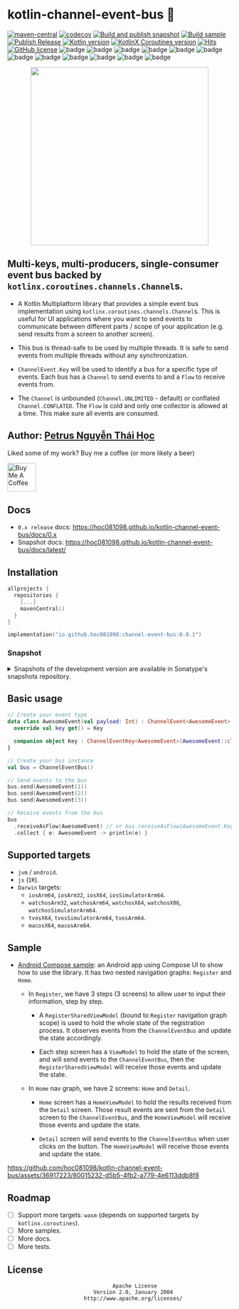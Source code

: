 # kotlin-channel-event-bus 🔆

[![maven-central](https://img.shields.io/maven-central/v/io.github.hoc081098/channel-event-bus)](https://search.maven.org/search?q=g:io.github.hoc081098%20channel-event-bus)
[![codecov](https://codecov.io/github/hoc081098/kotlin-channel-event-bus/graph/badge.svg?token=o5JcvqkEsR)](https://codecov.io/github/hoc081098/kotlin-channel-event-bus)
[![Build and publish snapshot](https://github.com/hoc081098/kotlin-channel-event-bus/actions/workflows/build.yml/badge.svg)](https://github.com/hoc081098/kotlin-channel-event-bus/actions/workflows/build.yml)
[![Build sample](https://github.com/hoc081098/kotlin-channel-event-bus/actions/workflows/sample.yml/badge.svg)](https://github.com/hoc081098/kotlin-channel-event-bus/actions/workflows/sample.yml)
[![Publish Release](https://github.com/hoc081098/kotlin-channel-event-bus/actions/workflows/publish-release.yml/badge.svg)](https://github.com/hoc081098/kotlin-channel-event-bus/actions/workflows/publish-release.yml)
[![Kotlin version](https://img.shields.io/badge/Kotlin-1.9.21-blueviolet?logo=kotlin&logoColor=white)](http://kotlinlang.org)
[![KotlinX Coroutines version](https://img.shields.io/badge/Kotlinx_Coroutines-1.7.3-blueviolet?logo=kotlin&logoColor=white)](https://github.com/Kotlin/kotlinx.coroutines/releases/tag/1.7.3)
[![Hits](https://hits.seeyoufarm.com/api/count/incr/badge.svg?url=https%3A%2F%2Fgithub.com%2Fhoc081098%2Fkotlin-channel-event-bus&count_bg=%2379C83D&title_bg=%23555555&icon=&icon_color=%23E7E7E7&title=hits&edge_flat=false)](https://hits.seeyoufarm.com)
[![GitHub license](https://img.shields.io/badge/license-Apache%20License%202.0-blue.svg?style=flat)](https://www.apache.org/licenses/LICENSE-2.0)
![badge][badge-android]
![badge][badge-jvm]
![badge][badge-js]
![badge][badge-js-ir]
![badge][badge-nodejs]
![badge][badge-linux]
![badge][badge-windows]
![badge][badge-ios]
![badge][badge-mac]
![badge][badge-watchos]
![badge][badge-tvos]
![badge][badge-apple-silicon]

<p align="center">
    <img src="https://github.com/hoc081098/kotlin-channel-event-bus/raw/master/logo.png" width="400">
</p>

## Multi-keys, multi-producers, single-consumer event bus backed by `kotlinx.coroutines.channels.Channel`s.

- A Kotlin Multiplatform library that provides a simple event bus implementation using
  `kotlinx.coroutines.channels.Channel`s.
  This is useful for UI applications where you want to send events to communicate between
  different parts / scope of your application (e.g. send results from a screen to another screen).

- This bus is thread-safe to be used by multiple threads.
  It is safe to send events from multiple threads without any synchronization.

- `ChannelEvent.Key` will be used to identify a bus for a specific type of events.
  Each bus has a `Channel` to send events to and a `Flow` to receive events from.

- The `Channel` is unbounded (`Channel.UNLIMITED` - default) or conflated `Channel.CONFLATED`.
  The `Flow` is cold and only one collector is allowed at a time.
  This make sure all events are consumed.

## Author: [Petrus Nguyễn Thái Học](https://github.com/hoc081098)

Liked some of my work? Buy me a coffee (or more likely a beer)

<a href="https://www.buymeacoffee.com/hoc081098" target="_blank"><img src="https://cdn.buymeacoffee.com/buttons/v2/default-blue.png" alt="Buy Me A Coffee" height=64></a>

## Docs

- `0.x release` docs: https://hoc081098.github.io/kotlin-channel-event-bus/docs/0.x
- Snapshot docs: https://hoc081098.github.io/kotlin-channel-event-bus/docs/latest/

## Installation

```kotlin
allprojects {
  repositories {
    [...]
    mavenCentral()
  }
}
```

```kotlin
implementation("io.github.hoc081098:channel-event-bus:0.0.1")
```

### Snapshot

<details>
  <summary>Snapshots of the development version are available in Sonatype's snapshots repository.</summary>

- Kotlin

```kotlin
allprojects {
  repositories {
    [...]
    maven(url = "https://s01.oss.sonatype.org/content/repositories/snapshots/")
  }
}

dependencies {
  implementation("io.github.hoc081098:channel-event-bus:0.0.2-SNAPSHOT")
}
```

- Groovy

```groovy
allprojects {
  repositories {
    [...]
    maven { url "https://s01.oss.sonatype.org/content/repositories/snapshots/" }
  }
}

dependencies {
  implementation 'io.github.hoc081098:channel-event-bus:0.0.2-SNAPSHOT'
}
```

</details>

## Basic usage

```kotlin
// Create your event type
data class AwesomeEvent(val payload: Int) : ChannelEvent<AwesomeEvent> {
  override val key get() = Key

  companion object Key : ChannelEventKey<AwesomeEvent>(AwesomeEvent::class)
}

// Create your bus instance
val bus = ChannelEventBus()

// Send events to the bus
bus.send(AwesomeEvent(1))
bus.send(AwesomeEvent(2))
bus.send(AwesomeEvent(3))

// Receive events from the bus
bus
  .receiveAsFlow(AwesomeEvent) // or bus.receiveAsFlow(AwesomeEvent.Key) if you want to be explicit
  .collect { e: AwesomeEvent -> println(e) }
```

## Supported targets

- `jvm` / `android`.
- `js` (`IR`).
- `Darwin` targets:
  - `iosArm64`, `iosArm32`, `iosX64`, `iosSimulatorArm64`.
  - `watchosArm32`, `watchosArm64`, `watchosX64`, `watchosX86`, `watchosSimulatorArm64`.
  - `tvosX64`, `tvosSimulatorArm64`, `tvosArm64`.
  - `macosX64`, `macosArm64`.

## Sample

- [Android Compose sample](https://github.com/hoc081098/kotlin-channel-event-bus/tree/master/sample/app):
  an Android app using Compose UI to show how to use the library.
  It has two nested navigation graphs: `Register` and `Home`.

  - In `Register`, we have 3 steps (3 screens) to allow user to input their information, step
    by
    step.
    - A `RegisterSharedViewModel` (bound to `Register` navigation graph scope) is used
      to hold the whole state of the registration process.
      It observes events from the `ChannelEventBus` and update the state accordingly.

    - Each step screen has a `ViewModel` to hold the state of the screen, and will send events to
      the `ChannelEventBus`,
      then the `RegisterSharedViewModel` will receive those events and update the state.

  - In `Home` nav graph, we have 2 screens: `Home` and `Detail`.
    - `Home` screen has a `HomeViewModel` to hold the results received from the `Detail` screen.
      Those result events are sent from the `Detail` screen to the `ChannelEventBus`,
      and the `HomeViewModel` will receive those events and update the state.

    - `Detail` screen will send events to the `ChannelEventBus` when user clicks on the button.
      The `HomeViewModel` will receive those events and update the state.

https://github.com/hoc081098/kotlin-channel-event-bus/assets/36917223/80015232-d5b5-4fb2-a779-4e6113ddb8f8

## Roadmap

- [ ] Support more targets: `wasm` (depends on supported targets by `kotlinx.coroutines`).
- [ ] More samples.
- [ ] More docs.
- [ ] More tests.

## License

```license
                                 Apache License
                           Version 2.0, January 2004
                        http://www.apache.org/licenses/
```

[badge-android]: http://img.shields.io/badge/-android-6EDB8D.svg?style=flat
[badge-android-native]: http://img.shields.io/badge/support-[AndroidNative]-6EDB8D.svg?style=flat
[badge-wearos]: http://img.shields.io/badge/-wearos-8ECDA0.svg?style=flat
[badge-jvm]: http://img.shields.io/badge/-jvm-DB413D.svg?style=flat
[badge-js]: http://img.shields.io/badge/-js-F8DB5D.svg?style=flat
[badge-js-ir]: https://img.shields.io/badge/support-[IR]-AAC4E0.svg?style=flat
[badge-nodejs]: https://img.shields.io/badge/-nodejs-68a063.svg?style=flat
[badge-linux]: http://img.shields.io/badge/-linux-2D3F6C.svg?style=flat 
[badge-windows]: http://img.shields.io/badge/-windows-4D76CD.svg?style=flat
[badge-wasm]: https://img.shields.io/badge/-wasm-624FE8.svg?style=flat
[badge-apple-silicon]: http://img.shields.io/badge/support-[AppleSilicon]-43BBFF.svg?style=flat
[badge-ios]: http://img.shields.io/badge/-ios-CDCDCD.svg?style=flat
[badge-mac]: http://img.shields.io/badge/-macos-111111.svg?style=flat
[badge-watchos]: http://img.shields.io/badge/-watchos-C0C0C0.svg?style=flat
[badge-tvos]: http://img.shields.io/badge/-tvos-808080.svg?style=flat
